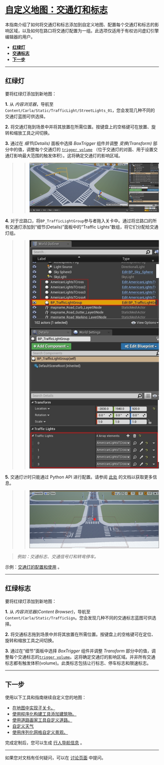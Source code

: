 # [自定义地图：交通灯和标志](https://carla.readthedocs.io/en/latest/tuto_M_custom_add_tl/)

本指南介绍了如何将交通灯和标志添加到自定义地图、配置每个交通灯和标志的影响区域，以及如何在路口将交通灯配置为一组。此选项仅适用于有权访问虚幻引擎编辑器的用户。

- [__红绿灯__](#traffic-lights)
- [__交通标志__](#traffic-signs)
- [__下一步__](#next-steps)

---

## 红绿灯 <span id="traffic-lights"></span>

要将红绿灯添加到新地图：

__1.__ 从 _内容浏览器_，导航至 `Content/Carla/Static/TrafficLight/StreetLights_01`，您会发现几种不同的交通灯蓝图可供选择。

__2.__ 将交通灯拖到场景中并将其放置在所需位置。按键盘上的空格键可在放置、旋转和缩放工具之间切换。

__3.__ 通过在 _细节(Details)_ 面板中选择 _BoxTrigger_ 组件并调整 _变换(Transform)_ 部分中的值，调整每个交通灯的 [`trigger volume`][triggerlink] （位于交通灯的对面、用于设置交通灯影响最大范围的触发体积）。这将确定交通灯的影响区域。

>>![ue_trafficlight](./img/ue_trafficlight.jpg)

__4.__ 对于岔路口，将`BP_TrafficLightGroup`参与者拖入关卡中。通过将岔路口的所有交通灯添加到“细节(Details)”面板中的“Traffic Lights”数组，将它们分配给交通灯组。

>>![ue_tl_group](./img/ue_tl_group.jpg)

__5.__ 交通灯计时只能通过 Python API 进行配置。请参阅 [此处](core_actors.md#traffic-signs-and-traffic-lights) 的文档以获取更多信息。 

>>![ue_tlsigns_example](./img/ue_tlsigns_example.jpg)

> _例如：交通标志、交通信号灯和转弯停车。_

[triggerlink]: python_api.md#carla.TrafficSign.trigger_volume

示例：[交通灯的配置和使用](tuto_G_traffic_light.md) 。

---

## 红绿标志 <span id="traffic-signs"></span>

要将红绿灯添加到新地图：

__1.__ 从 _内容浏览器(Content Browser)_，导航至 `Content/Carla/Static/TrafficSign`。您会发现几种不同的交通标志蓝图可供选择。

__2.__ 将交通标志拖到场景中并将其放置在所需位置。按键盘上的空格键可在定位、旋转和缩放工具之间切换。

__3.__ 通过在“细节”面板中选择 _BoxTrigger_ 组件并调整 _Transform_ 部分中的值，调整每个交通标志的[`trigger volume`][triggerlink]。这将确定交通灯的影响区域。并非所有交通标志都有触发体积(volume)。此类标志包括让行标志、停车标志和限速标志。 

---

## 下一步 <span id="next-steps"></span>

使用以下工具和指南继续自定义您的地图：

- [在地图中实现子关卡。](tuto_M_custom_layers.md)
- [使用程序化构建工具添加建筑物。](tuto_M_custom_buildings.md)
- [使用道路画家工具自定义道路。](tuto_M_custom_road_painter.md)
- [自定义天气](tuto_M_custom_weather_landscape.md#weather-customization)
- [使用序列化网格自定义景观。](tuto_M_custom_weather_landscape.md#add-serial-meshes)

完成定制后，您可以生成 [行人导航信息](tuto_M_generate_pedestrian_navigation.md) 。

---

如果您对文档有任何疑问，可以在 [讨论页面](https://github.com/OpenHUTB/carla_doc/issues) 中提问。
